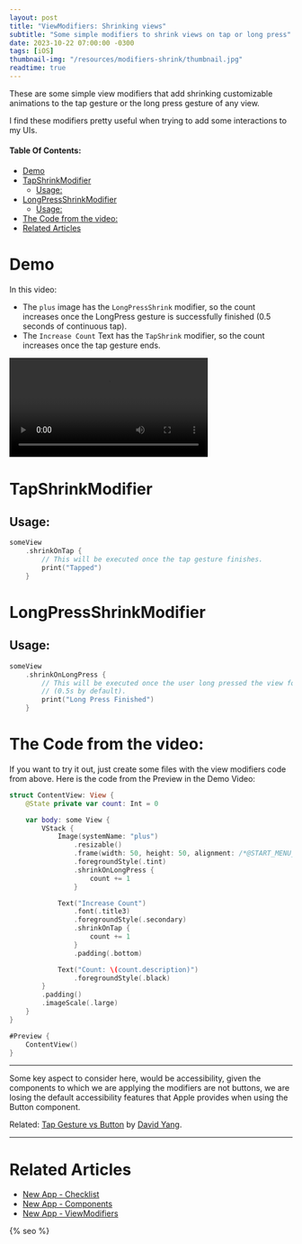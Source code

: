 ```yaml
---
layout: post
title: "ViewModifiers: Shrinking views"
subtitle: "Some simple modifiers to shrink views on tap or long press"
date: 2023-10-22 07:00:00 -0300
tags: [iOS]
thumbnail-img: "/resources/modifiers-shrink/thumbnail.jpg"
readtime: true
---
```


These are some simple view modifiers that add shrinking customizable animations to the tap gesture or the long press gesture of any view.

I find these modifiers pretty useful when trying to add some interactions to my UIs.

#### Table Of Contents:
- [Demo](#demo)
- [TapShrinkModifier](#tapshrinkmodifier)
  - [Usage:](#usage)
- [LongPressShrinkModifier](#longpressshrinkmodifier)
  - [Usage:](#usage-1)
- [The Code from the video:](#the-code-from-the-video)
- [Related Articles](#related-articles)

# Demo

In this video:

* The `plus` image has the `LongPressShrink` modifier, so the count increases once the LongPress gesture is successfully finished (0.5 seconds of continuous tap).
* The `Increase Count` Text has the `TapShrink` modifier, so the count increases once the tap gesture ends. 

<video style="width: 70%; @media (max-width: 768px) { width: 50%; }" controls>
    <source src="{{static.static_files}}/resources/modifiers-shrink/shrink.mp4" type="video/mp4">
</video>

# TapShrinkModifier

<script src="https://gist.github.com/mdb1/4680d796b91c370eb07ba6f6da1d6775.js"></script>

## Usage:

```swift
someView
    .shrinkOnTap {
        // This will be executed once the tap gesture finishes.
        print("Tapped")
    }
```

# LongPressShrinkModifier

<script src="https://gist.github.com/mdb1/85215950d5066dcd3c320a39eae0be7c.js"></script>

## Usage:

```swift
someView
    .shrinkOnLongPress {
        // This will be executed once the user long pressed the view for the given time.
        // (0.5s by default).
        print("Long Press Finished")
    }
```

# The Code from the video:

If you want to try it out, just create some files with the view modifiers code from above. Here is the code from the Preview in the Demo Video:

```swift
struct ContentView: View {
    @State private var count: Int = 0

    var body: some View {
        VStack {
            Image(systemName: "plus")
                .resizable()
                .frame(width: 50, height: 50, alignment: /*@START_MENU_TOKEN@*/.center/*@END_MENU_TOKEN@*/)
                .foregroundStyle(.tint)
                .shrinkOnLongPress {
                    count += 1
                }

            Text("Increase Count")
                .font(.title3)
                .foregroundStyle(.secondary)
                .shrinkOnTap {
                    count += 1
                }
                .padding(.bottom)

            Text("Count: \(count.description)")
                .foregroundStyle(.black)
        }
        .padding()
        .imageScale(.large)
    }
}

#Preview {
    ContentView()
}
```

---

Some key aspect to consider here, would be accessibility, given the components to which we are applying the modifiers are not buttons, we are losing the default accessibility features that Apple provides when using the Button component.

Related: [Tap Gesture vs Button](https://david.y4ng.fr/tap-gesture-vs-button/) by [David Yang](https://david.y4ng.fr/).

---

# Related Articles

* [New App - Checklist](/2022-12-24-new-app-checklist/)
* [New App - Components](/2023-01-04-new-app-components/)
* [New App - ViewModifiers](/2023-01-03-new-app-view-modifiers/)

<!-- Do not remove - SEO meta tags -->
{% seo %}